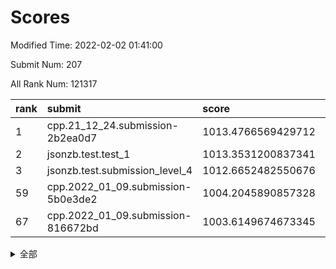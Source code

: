 # Scores

Modified Time: 2022-02-02 01:41:00

Submit Num: 207

All Rank Num: 121317

| rank |               submit               |       score        |       sigma        | pk_num |
| :--- | :--------------------------------- | :----------------- | :----------------- | :----- |
| 1    | cpp.21_12_24.submission-2b2ea0d7   | 1013.4766569429712 | 0.800073760188508  | 2341   |
| 2    | jsonzb.test.test_1                 | 1013.3531200837341 | 0.8058086472157763 | 2343   |
| 3    | jsonzb.test.submission_level_4     | 1012.6652482550676 | 0.8130834583014845 | 2345   |
| 59   | cpp.2022_01_09.submission-5b0e3de2 | 1004.2045890857328 | 0.7030378494838729 | 2342   |
| 67   | cpp.2022_01_09.submission-816672bd | 1003.6149674673345 | 0.7195315636267672 | 2347   |


<details>
<summary>全部</summary>

| rank |                 submit                 |       score        |       sigma        | pk_num |
| :--- | :------------------------------------- | :----------------- | :----------------- | :----- |
| 1    | cpp.21_12_24.submission-2b2ea0d7       | 1013.4766569429712 | 0.800073760188508  | 2341   |
| 2    | jsonzb.test.test_1                     | 1013.3531200837341 | 0.8058086472157763 | 2343   |
| 3    | jsonzb.test.submission_level_4         | 1012.6652482550676 | 0.8130834583014845 | 2345   |
| 4    | gobigger.level_3.submission_level_3_25 | 1012.099396141643  | 0.7928947618616274 | 2342   |
| 5    | gobigger.level_3.submission_level_3_24 | 1011.6313459969285 | 0.7644834481792023 | 2341   |
| 6    | gobigger.level_3.submission_level_3_17 | 1011.2396046935689 | 0.7700236143016855 | 2344   |
| 7    | gobigger.level_3.submission_level_3_26 | 1011.193309866122  | 0.7672013402990836 | 2350   |
| 8    | gobigger.level_3.submission_level_3_18 | 1011.0942807938839 | 0.784427069201737  | 2349   |
| 9    | gobigger.level_3.submission_level_3_36 | 1011.0760234694613 | 0.7776770818183352 | 2341   |
| 10   | gobigger.level_3.submission_level_3_12 | 1010.8916657118289 | 0.7592232494610758 | 2341   |
| 11   | gobigger.level_3.submission_level_3_43 | 1010.8053255461192 | 0.765895933507511  | 2346   |
| 12   | gobigger.level_3.submission_level_3_40 | 1010.7422399897795 | 0.779146306046747  | 2348   |
| 13   | gobigger.level_3.submission_level_3_13 | 1010.6524405146993 | 0.7688559084517305 | 2345   |
| 14   | gobigger.level_3.submission_level_3_44 | 1010.5485913388152 | 0.7858231583178871 | 2345   |
| 15   | gobigger.level_3.submission_level_3_39 | 1010.5476084832302 | 0.7775395166126124 | 2348   |
| 16   | gobigger.level_3.submission_level_3_49 | 1010.5348852422314 | 0.7617534382084358 | 2347   |
| 17   | gobigger.level_3.submission_level_3_14 | 1010.4693220756899 | 0.7648326907610838 | 2342   |
| 18   | gobigger.level_3.submission_level_3_23 | 1010.2601550936906 | 0.7907407471110837 | 2347   |
| 19   | gobigger.level_3.submission_level_3_37 | 1010.225206242055  | 0.7595542538666453 | 2346   |
| 20   | gobigger.level_3.submission_level_3_2  | 1010.1388274752884 | 0.7617506060448898 | 2340   |
| 21   | gobigger.level_3.submission_level_3_7  | 1010.1210751441893 | 0.775465606995869  | 2344   |
| 22   | gobigger.level_3.submission_level_3_31 | 1009.9181880694183 | 0.7498039251204521 | 2348   |
| 23   | gobigger.level_3.submission_level_3_15 | 1009.9025675227033 | 0.7753868818086733 | 2346   |
| 24   | gobigger.level_3.submission_level_3_19 | 1009.7875659414015 | 0.7608695461811197 | 2343   |
| 25   | gobigger.level_3.submission_level_3_5  | 1009.7827579607102 | 0.7634075329691438 | 2342   |
| 26   | gobigger.level_3.submission_level_3_33 | 1009.6622085307852 | 0.7604820810424225 | 2335   |
| 27   | gobigger.level_3.submission_level_3_48 | 1009.6560663809521 | 0.7763140539696594 | 2342   |
| 28   | gobigger.level_3.submission_level_3_45 | 1009.6208523267509 | 0.7658689259020274 | 2341   |
| 29   | gobigger.level_3.submission_level_3_21 | 1009.5651309269417 | 0.7520167749453908 | 2342   |
| 30   | gobigger.level_3.submission_level_3_4  | 1009.5429026927776 | 0.7316090443116723 | 2347   |
| 31   | gobigger.level_3.submission_level_3_0  | 1009.5375268602928 | 0.7424673415089142 | 2344   |
| 32   | gobigger.level_3.submission_level_3_11 | 1009.5142876793035 | 0.7498336869350372 | 2346   |
| 33   | gobigger.level_3.submission_level_3_16 | 1009.4887714059844 | 0.7435263812804305 | 2345   |
| 34   | gobigger.level_3.submission_level_3_42 | 1009.455399083188  | 0.7403157017937996 | 2346   |
| 35   | gobigger.level_3.submission_level_3_27 | 1009.408642316497  | 0.7624260286660498 | 2346   |
| 36   | gobigger.level_3.submission_level_3_32 | 1009.3667369251729 | 0.7599302582124543 | 2343   |
| 37   | gobigger.level_3.submission_level_3_29 | 1009.3079619084887 | 0.7357088311448116 | 2342   |
| 38   | gobigger.level_3.submission_level_3_8  | 1009.2976057616856 | 0.7384367995698352 | 2348   |
| 39   | gobigger.level_3.submission_level_3_41 | 1009.2846480184513 | 0.7509343785907001 | 2348   |
| 40   | gobigger.level_3.submission_level_3_10 | 1009.2736072292173 | 0.7449117720945769 | 2346   |
| 41   | gobigger.level_3.submission_level_3_30 | 1009.1860218694278 | 0.7375853057102003 | 2347   |
| 42   | gobigger.level_3.submission_level_3_20 | 1009.1292399977604 | 0.7563448964178892 | 2345   |
| 43   | gobigger.level_3.submission_level_3_22 | 1009.105105690358  | 0.7396407332439696 | 2343   |
| 44   | gobigger.level_3.submission_level_3_34 | 1009.0925688216913 | 0.7592339142941917 | 2345   |
| 45   | gobigger.level_3.submission_level_3_46 | 1009.0769264445705 | 0.766391404724119  | 2341   |
| 46   | gobigger.level_3.submission_level_3_1  | 1008.9887283020856 | 0.7390360729671529 | 2347   |
| 47   | gobigger.level_3.submission_level_3_47 | 1008.9802719550217 | 0.75536442356643   | 2348   |
| 48   | gobigger.level_3.submission_level_3_28 | 1008.9779798417346 | 0.751396983177497  | 2344   |
| 49   | gobigger.level_3.submission_level_3_38 | 1008.9514354594244 | 0.7659456386394119 | 2344   |
| 50   | gobigger.level_3.submission_level_3_3  | 1008.7970544959967 | 0.7535768118215292 | 2348   |
| 51   | gobigger.level_3.submission_level_3_35 | 1008.7422702732065 | 0.7561176200859833 | 2348   |
| 52   | gobigger.level_3.submission_level_3_9  | 1008.666236433513  | 0.7561234596755109 | 2348   |
| 53   | gobigger.level_3.submission_level_3_6  | 1008.131078639587  | 0.7325443027693975 | 2348   |
| 54   | gobigger.level_1.submission_level_1_39 | 1004.9338179283468 | 0.7215081880461575 | 2346   |
| 55   | gobigger.level_1.submission_level_1_21 | 1004.4416036825105 | 0.7142057541254019 | 2347   |
| 56   | gobigger.level_1.submission_level_1_47 | 1004.3734697865029 | 0.7245813692604451 | 2346   |
| 57   | gobigger.level_1.submission_level_1_22 | 1004.3234134587844 | 0.7312071997909624 | 2346   |
| 58   | gobigger.level_1.submission_level_1_10 | 1004.2107558595648 | 0.7160857494381131 | 2343   |
| 59   | cpp.2022_01_09.submission-5b0e3de2     | 1004.2045890857328 | 0.7030378494838729 | 2342   |
| 60   | gobigger.level_1.submission_level_1_27 | 1004.1664058581096 | 0.7295969697268764 | 2345   |
| 61   | gobigger.level_1.submission_level_1_18 | 1004.1036641317122 | 0.7151686541817661 | 2343   |
| 62   | gobigger.level_1.submission_level_1_34 | 1003.9858702365341 | 0.7228287776548032 | 2341   |
| 63   | gobigger.level_1.submission_level_1_1  | 1003.9560363580632 | 0.7171517016338236 | 2347   |
| 64   | gobigger.level_1.submission_level_1_25 | 1003.7496566085414 | 0.7346922183326766 | 2347   |
| 65   | gobigger.level_1.submission_level_1_23 | 1003.684728463266  | 0.7125719539305377 | 2344   |
| 66   | gobigger.level_1.submission_level_1_37 | 1003.6523405802234 | 0.7174605355132613 | 2348   |
| 67   | cpp.2022_01_09.submission-816672bd     | 1003.6149674673345 | 0.7195315636267672 | 2347   |
| 68   | gobigger.level_1.submission_level_1_30 | 1003.6132983450335 | 0.7173259052410058 | 2349   |
| 69   | gobigger.level_1.submission_level_1_41 | 1003.567614054853  | 0.7179115574565529 | 2346   |
| 70   | gobigger.level_1.submission_level_1_40 | 1003.566093091187  | 0.7222136955915446 | 2343   |
| 71   | gobigger.level_1.submission_level_1_3  | 1003.5435166911408 | 0.7164646159929832 | 2339   |
| 72   | gobigger.level_1.submission_level_1_16 | 1003.534686913375  | 0.7197863008792168 | 2341   |
| 73   | gobigger.level_1.submission_level_1_2  | 1003.4777157507722 | 0.7058604450733145 | 2342   |
| 74   | gobigger.level_1.submission_level_1_5  | 1003.4772296475624 | 0.7164270071325842 | 2342   |
| 75   | gobigger.level_1.submission_level_1_36 | 1003.4433224575673 | 0.7169360307520667 | 2342   |
| 76   | gobigger.level_1.submission_level_1_29 | 1003.4414594667759 | 0.7188401527867542 | 2339   |
| 77   | gobigger.level_1.submission_level_1_44 | 1003.436908649571  | 0.7088909081782823 | 2341   |
| 78   | gobigger.level_1.submission_level_1_7  | 1003.4317886941062 | 0.7165101487748093 | 2343   |
| 79   | gobigger.level_1.submission_level_1_46 | 1003.4192990825233 | 0.7151313840572058 | 2349   |
| 80   | gobigger.level_1.submission_level_1_42 | 1003.4003386326293 | 0.7126847099318682 | 2349   |
| 81   | gobigger.level_1.submission_level_1_49 | 1003.3681669447606 | 0.7014592016990848 | 2347   |
| 82   | gobigger.level_1.submission_level_1_24 | 1003.3549806444506 | 0.7198213602460795 | 2347   |
| 83   | gobigger.level_1.submission_level_1_32 | 1003.3431378064054 | 0.7111036238313845 | 2345   |
| 84   | gobigger.level_1.submission_level_1_43 | 1003.3319267617412 | 0.7051824514836225 | 2343   |
| 85   | gobigger.level_1.submission_level_1_14 | 1003.2164807560845 | 0.7352418170345416 | 2345   |
| 86   | gobigger.level_1.submission_level_1_38 | 1003.1816908360713 | 0.7188972213886612 | 2344   |
| 87   | gobigger.level_1.submission_level_1_45 | 1003.0962843249581 | 0.7098125452522754 | 2341   |
| 88   | gobigger.level_1.submission_level_1_13 | 1003.0449108807001 | 0.7083475645342624 | 2343   |
| 89   | gobigger.level_1.submission_level_1_4  | 1002.9819413674169 | 0.710828793567696  | 2348   |
| 90   | gobigger.level_1.submission_level_1_9  | 1002.9498807924358 | 0.7172157971076807 | 2344   |
| 91   | gobigger.level_1.submission_level_1_15 | 1002.9051968713859 | 0.7213335217602723 | 2344   |
| 92   | gobigger.level_1.submission_level_1_31 | 1002.8943533435499 | 0.716590542545953  | 2346   |
| 93   | gobigger.level_1.submission_level_1_26 | 1002.8219638024581 | 0.7190760288527432 | 2348   |
| 94   | gobigger.level_1.submission_level_1_0  | 1002.8217198737899 | 0.7112555367306477 | 2348   |
| 95   | gobigger.level_1.submission_level_1_19 | 1002.8095836960118 | 0.7116798182818751 | 2348   |
| 96   | gobigger.level_1.submission_level_1_6  | 1002.7804107898677 | 0.7126990443318122 | 2347   |
| 97   | gobigger.level_1.submission_level_1_12 | 1002.6872855080053 | 0.7049344799045769 | 2350   |
| 98   | gobigger.level_1.submission_level_1_48 | 1002.6227592332476 | 0.7252033213444057 | 2346   |
| 99   | gobigger.level_1.submission_level_1_35 | 1002.6144108941498 | 0.7161303673677569 | 2338   |
| 100  | gobigger.level_1.submission_level_1_17 | 1002.6004390205491 | 0.7157285771961754 | 2346   |
| 101  | gobigger.level_1.submission_level_1_8  | 1002.5924165961021 | 0.6986093494487157 | 2345   |
| 102  | gobigger.level_1.submission_level_1_11 | 1002.1167865393786 | 0.7133009102063971 | 2342   |
| 103  | gobigger.level_1.submission_level_1_33 | 1001.858975959575  | 0.7114200767680091 | 2344   |
| 104  | gobigger.level_1.submission_level_1_20 | 1001.7012632318027 | 0.7098878048648939 | 2344   |
| 105  | gobigger.level_1.submission_level_1_28 | 1001.6149229589089 | 0.7183221564210732 | 2349   |
| 106  | gobigger.random.submission_random_32   | 997.7653273299105  | 0.7036314086962274 | 2342   |
| 107  | gobigger.random.submission_random_10   | 997.21743395068    | 0.7095091611711615 | 2345   |
| 108  | gobigger.random.submission_random_49   | 997.0752793374141  | 0.7093220008049994 | 2346   |
| 109  | gobigger.random.submission_random_1    | 997.0650540140343  | 0.7058510618295072 | 2347   |
| 110  | gobigger.random.submission_random_47   | 996.9869659060388  | 0.7091286123136639 | 2344   |
| 111  | gobigger.random.submission_random_14   | 996.8560374770052  | 0.7136568126464887 | 2346   |
| 112  | gobigger.random.submission_random_46   | 996.85576805321    | 0.7179691953981269 | 2333   |
| 113  | gobigger.random.submission_random_36   | 996.8120851482284  | 0.6981876795699045 | 2342   |
| 114  | gobigger.random.submission_random_4    | 996.7714466933842  | 0.712881110392635  | 2342   |
| 115  | gobigger.random.submission_random_42   | 996.7593103791087  | 0.7118069977197891 | 2345   |
| 116  | gobigger.random.submission_random_26   | 996.7562921999505  | 0.7066954960488678 | 2346   |
| 117  | gobigger.random.submission_random_43   | 996.6044289344653  | 0.7032038364038055 | 2343   |
| 118  | gobigger.random.submission_random_24   | 996.4940271740631  | 0.7041165688041039 | 2346   |
| 119  | gobigger.random.submission_random_29   | 996.3501667251455  | 0.7072354499385397 | 2341   |
| 120  | gobigger.random.submission_random_40   | 996.3357252223831  | 0.7148493772194277 | 2340   |
| 121  | gobigger.random.submission_random_22   | 996.3058580655901  | 0.7211744850291938 | 2344   |
| 122  | gobigger.random.submission_random_20   | 996.184198005484   | 0.7116291971882506 | 2342   |
| 123  | gobigger.random.submission_random_0    | 996.1122320370406  | 0.7128328900476497 | 2342   |
| 124  | gobigger.random.submission_random_7    | 996.0903458007804  | 0.7108271693628673 | 2345   |
| 125  | gobigger.random.submission_random_23   | 996.0869987339381  | 0.709536396214009  | 2345   |
| 126  | gobigger.random.submission_random_34   | 995.9654272046903  | 0.7115845526464093 | 2339   |
| 127  | gobigger.random.submission_random_33   | 995.9631351911764  | 0.7032827332650422 | 2342   |
| 128  | gobigger.random.submission_random_39   | 995.9550946928413  | 0.7055795434255123 | 2343   |
| 129  | gobigger.random.submission_random_41   | 995.9308652974204  | 0.7115694843770788 | 2347   |
| 130  | gobigger.random.submission_random_44   | 995.8988591506086  | 0.7236806573128285 | 2346   |
| 131  | gobigger.random.submission_random_37   | 995.884949623278   | 0.7089094550130277 | 2345   |
| 132  | gobigger.random.submission_random_19   | 995.8823480228101  | 0.70564180815141   | 2344   |
| 133  | gobigger.random.submission_random_28   | 995.8802585448753  | 0.70760568265184   | 2339   |
| 134  | gobigger.random.submission_random_5    | 995.8619975959808  | 0.7100664820899436 | 2341   |
| 135  | gobigger.random.submission_random_18   | 995.8324750379347  | 0.7173237996420555 | 2343   |
| 136  | gobigger.random.submission_random_48   | 995.670030620561   | 0.716690540621372  | 2336   |
| 137  | gobigger.random.submission_random_27   | 995.647061666666   | 0.6987832904705378 | 2344   |
| 138  | gobigger.random.submission_random_15   | 995.6403089811503  | 0.718863601951969  | 2339   |
| 139  | gobigger.random.submission_random_12   | 995.4580401251428  | 0.7117300107109508 | 2345   |
| 140  | gobigger.random.submission_random_11   | 995.4464739751203  | 0.7022340360714618 | 2340   |
| 141  | gobigger.random.submission_random_2    | 995.4371628847955  | 0.7224019929813075 | 2346   |
| 142  | gobigger.random.submission_random_31   | 995.3251678758944  | 0.7072087716976256 | 2341   |
| 143  | gobigger.random.submission_random_6    | 995.3104755742106  | 0.7085579487947918 | 2342   |
| 144  | gobigger.random.submission_random_8    | 995.172262816678   | 0.7251418691501922 | 2345   |
| 145  | gobigger.random.submission_random_35   | 995.1526040713794  | 0.7119983014655354 | 2347   |
| 146  | gobigger.random.submission_random_45   | 995.032674089841   | 0.7204678656843598 | 2344   |
| 147  | gobigger.level_2.submission_level_2_42 | 994.9259798965843  | 0.7221120754408693 | 2348   |
| 148  | gobigger.random.submission_random_17   | 994.9216889071155  | 0.7256393923884701 | 2346   |
| 149  | gobigger.random.submission_random_13   | 994.8623830542796  | 0.7142179365989909 | 2348   |
| 150  | gobigger.random.submission_random_9    | 994.8240138029703  | 0.7225790924184432 | 2340   |
| 151  | gobigger.random.submission_random_16   | 994.7500493121521  | 0.7153533269409863 | 2341   |
| 152  | gobigger.random.submission_random_30   | 994.7344832894573  | 0.733084451687505  | 2345   |
| 153  | gobigger.random.submission_random_25   | 994.6018581063166  | 0.7062055538421987 | 2345   |
| 154  | gobigger.random.submission_random_38   | 994.5930805623815  | 0.7192355704000762 | 2344   |
| 155  | gobigger.random.submission_random_3    | 994.5794138286816  | 0.7203505578863926 | 2349   |
| 156  | gobigger.random.submission_random_21   | 994.4701764631387  | 0.7100309331756299 | 2346   |
| 157  | gobigger.level_2.submission_level_2_39 | 994.0629161091208  | 0.7304357946664081 | 2346   |
| 158  | gobigger.level_2.submission_level_2_27 | 993.9965573481735  | 0.7384840894817174 | 2345   |
| 159  | gobigger.level_2.submission_level_2_49 | 993.986785017438   | 0.7403983634491743 | 2344   |
| 160  | gobigger.level_2.submission_level_2_36 | 993.6117250037998  | 0.7452912976198218 | 2345   |
| 161  | gobigger.level_2.submission_level_2_25 | 993.4977967103462  | 0.7331291456433762 | 2347   |
| 162  | gobigger.level_2.submission_level_2_15 | 993.3757352249112  | 0.7313873549027401 | 2338   |
| 163  | gobigger.level_2.submission_level_2_1  | 993.0452196474836  | 0.7263553533704882 | 2343   |
| 164  | gobigger.level_2.submission_level_2_23 | 992.9726051571546  | 0.7280692237995219 | 2342   |
| 165  | gobigger.level_2.submission_level_2_41 | 992.9219966230818  | 0.7316567956675697 | 2345   |
| 166  | gobigger.level_2.submission_level_2_17 | 992.8524433499115  | 0.7272439060300828 | 2342   |
| 167  | gobigger.level_2.submission_level_2_6  | 992.7890814891739  | 0.7407048946991722 | 2345   |
| 168  | gobigger.level_2.submission_level_2_48 | 992.7364649945779  | 0.7413256643686598 | 2343   |
| 169  | gobigger.level_2.submission_level_2_34 | 992.7335612388965  | 0.7585944700226512 | 2352   |
| 170  | gobigger.level_2.submission_level_2_21 | 992.7196252194034  | 0.7568926182669018 | 2347   |
| 171  | gobigger.level_2.submission_level_2_33 | 992.6582562956272  | 0.7418075796976399 | 2342   |
| 172  | gobigger.level_2.submission_level_2_2  | 992.4178603673939  | 0.735260572694634  | 2343   |
| 173  | gobigger.level_2.submission_level_2_11 | 992.4068660322761  | 0.7437370852545884 | 2342   |
| 174  | gobigger.level_2.submission_level_2_46 | 992.3964065813567  | 0.765115794905213  | 2344   |
| 175  | gobigger.level_2.submission_level_2_3  | 992.3228221172701  | 0.7458568484640495 | 2346   |
| 176  | gobigger.level_2.submission_level_2_43 | 992.2810850097186  | 0.7462877342703825 | 2341   |
| 177  | gobigger.level_2.submission_level_2_35 | 992.2386062932695  | 0.7494615999677198 | 2349   |
| 178  | gobigger.level_2.submission_level_2_26 | 992.2204329811509  | 0.7491793536540586 | 2345   |
| 179  | gobigger.level_2.submission_level_2_38 | 992.050461391646   | 0.7362893649325029 | 2346   |
| 180  | gobigger.level_2.submission_level_2_9  | 992.0142880622598  | 0.7549046072591616 | 2344   |
| 181  | gobigger.level_2.submission_level_2_40 | 991.9297576271746  | 0.7348431719573459 | 2342   |
| 182  | gobigger.level_2.submission_level_2_8  | 991.8816471656355  | 0.7631894136539774 | 2346   |
| 183  | gobigger.level_2.submission_level_2_20 | 991.822177993908   | 0.7837105049537352 | 2347   |
| 184  | gobigger.level_2.submission_level_2_30 | 991.8105340204733  | 0.7457474786454648 | 2346   |
| 185  | gobigger.level_2.submission_level_2_44 | 991.7683574835081  | 0.7282638246889922 | 2341   |
| 186  | gobigger.level_2.submission_level_2_5  | 991.7070949744639  | 0.732714142332079  | 2343   |
| 187  | gobigger.level_2.submission_level_2_19 | 991.7002694383867  | 0.7370820453236181 | 2345   |
| 188  | gobigger.level_2.submission_level_2_4  | 991.6942150270577  | 0.7289945240063915 | 2344   |
| 189  | gobigger.level_2.submission_level_2_45 | 991.6866655506669  | 0.7315081294326548 | 2345   |
| 190  | gobigger.level_2.submission_level_2_14 | 991.6558511202819  | 0.7487357426803994 | 2344   |
| 191  | gobigger.level_2.submission_level_2_29 | 991.6280339230946  | 0.7428869882894271 | 2349   |
| 192  | gobigger.level_2.submission_level_2_28 | 991.564808576127   | 0.7530646678484799 | 2344   |
| 193  | gobigger.level_2.submission_level_2_24 | 991.5027330659203  | 0.7596071505906334 | 2347   |
| 194  | gobigger.level_2.submission_level_2_37 | 991.4402536099011  | 0.7502414129968116 | 2346   |
| 195  | gobigger.level_2.submission_level_2_22 | 991.4198854876716  | 0.7547903877258932 | 2342   |
| 196  | gobigger.level_2.submission_level_2_0  | 991.3786496310785  | 0.7801173228271565 | 2340   |
| 197  | gobigger.level_2.submission_level_2_18 | 991.1694006855664  | 0.7605524871489329 | 2346   |
| 198  | gobigger.level_2.submission_level_2_13 | 991.0545012106313  | 0.7647127806202283 | 2347   |
| 199  | gobigger.level_2.submission_level_2_16 | 990.9463970541174  | 0.7497471862340104 | 2345   |
| 200  | gobigger.level_2.submission_level_2_31 | 990.8652232353362  | 0.7470124950822281 | 2347   |
| 201  | gobigger.level_2.submission_level_2_32 | 990.8411523212687  | 0.7636626043277032 | 2340   |
| 202  | gobigger.level_2.submission_level_2_12 | 990.5553062241626  | 0.7637025399948966 | 2342   |
| 203  | gobigger.level_2.submission_level_2_10 | 990.5364089244865  | 0.7617342233788496 | 2345   |
| 204  | gobigger.level_2.submission_level_2_7  | 990.062965082807   | 0.7761238088336415 | 2338   |
| 205  | gobigger.level_2.submission_level_2_47 | 989.9029838769912  | 0.7823728837320758 | 2343   |
| 206  | gobigger.none.submission_none_1        | 978.0222792741339  | 1.2474486345378661 | 2341   |
| 207  | gobigger.none.submission_none_0        | 976.7752901635961  | 1.3655104609305193 | 2344   |

</details>